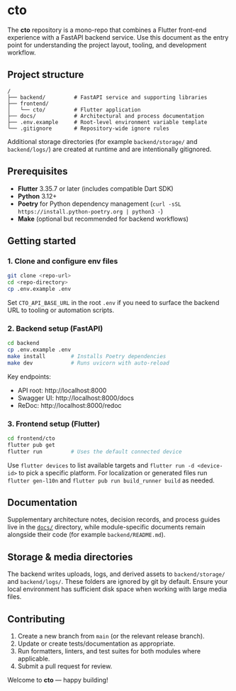 # cto

The **cto** repository is a mono-repo that combines a Flutter front-end experience with a FastAPI backend service. Use this document as the entry point for understanding the project layout, tooling, and development workflow.

## Project structure

```
/
├── backend/         # FastAPI service and supporting libraries
├── frontend/
│   └── cto/         # Flutter application
├── docs/            # Architectural and process documentation
├── .env.example     # Root-level environment variable template
└── .gitignore       # Repository-wide ignore rules
```

Additional storage directories (for example `backend/storage/` and `backend/logs/`) are created at runtime and are intentionally gitignored.

## Prerequisites

- **Flutter** 3.35.7 or later (includes compatible Dart SDK)
- **Python** 3.12+
- **Poetry** for Python dependency management (`curl -sSL https://install.python-poetry.org | python3 -`)
- **Make** (optional but recommended for backend workflows)

## Getting started

### 1. Clone and configure env files

```bash
git clone <repo-url>
cd <repo-directory>
cp .env.example .env
```

Set `CTO_API_BASE_URL` in the root `.env` if you need to surface the backend URL to tooling or automation scripts.

### 2. Backend setup (FastAPI)

```bash
cd backend
cp .env.example .env
make install        # Installs Poetry dependencies
make dev            # Runs uvicorn with auto-reload
```

Key endpoints:
- API root: http://localhost:8000
- Swagger UI: http://localhost:8000/docs
- ReDoc: http://localhost:8000/redoc

### 3. Frontend setup (Flutter)

```bash
cd frontend/cto
flutter pub get
flutter run         # Uses the default connected device
```

Use `flutter devices` to list available targets and `flutter run -d <device-id>` to pick a specific platform. For localization or generated files run `flutter gen-l10n` and `flutter pub run build_runner build` as needed.

## Documentation

Supplementary architecture notes, decision records, and process guides live in the [`docs/`](./docs) directory, while module-specific documents remain alongside their code (for example `backend/README.md`).

## Storage & media directories

The backend writes uploads, logs, and derived assets to `backend/storage/` and `backend/logs/`. These folders are ignored by git by default. Ensure your local environment has sufficient disk space when working with large media files.

## Contributing

1. Create a new branch from `main` (or the relevant release branch).
2. Update or create tests/documentation as appropriate.
3. Run formatters, linters, and test suites for both modules where applicable.
4. Submit a pull request for review.

Welcome to **cto** — happy building!
